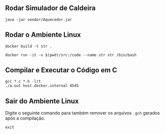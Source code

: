 ## Rodar Simulador de Caldeira

```
java -jar vendor/Aquecedor.jar
```

## Rodar o Ambiente Linux

```
docker build -t str .
```

```
docker run -it -v $(pwd)/src:/code --name str str /bin/bash
```

## Compilar e Executar o Código em C

```
gcc *.c *.h -lrt
./a.out host.docker.internal 4545
```

## Sair do Ambiente Linux

Digite o seguinte comando para também remover os arquivos `.gch` gerados após a compilação.

```
exit
```
